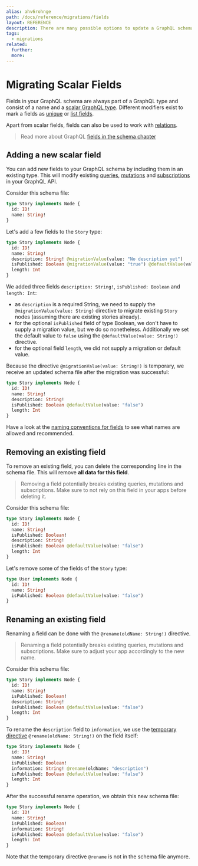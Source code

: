 ```yaml
---
alias: ahv6rohnge
path: /docs/reference/migrations/fields
layout: REFERENCE
description: There are many possible options to update a GraphQL schema, referred to as schema migrations. Some of them require data migrations as well.
tags:
  - migrations
related:
  further:
  more:
---
```


# Migrating Scalar Fields

Fields in your GraphQL schema are always part of a GraphQL type and consist of a name and a [scalar GraphQL type]().
Different modifiers exist to mark a fields as [unique]() or [list fields]().

Apart from scalar fields, fields can also be used to work with [relations]().

> Read more about GraphQL [fields in the schema chapter]()

## Adding a new scalar field

You can add new fields to your GraphQL schema by including them in an existing type. This will modify existing [queries](), [mutations]() and [subscriptions]() in your GraphQL API.

Consider this schema file:

```graphql
type Story implements Node {
  id: ID!
  name: String!
}
```

Let's add a few fields to the `Story` type:

```graphql
type Story implements Node {
  id: ID!
  name: String!
  description: String! @migrationValue(value: "No description yet")
  isPublished: Boolean @migrationValue(value: "true") @defaultValue(value: "false")
  length: Int
}
```

We added three fields `description: String!`, `isPublished: Boolean` and `length: Int`:

* as `description` is a required String, we need to supply the `@migrationValue(value: String)` directive to migrate existing `Story` nodes (assuming there are existing stories already).
* for the optional `isPublished` field of type Boolean, we don't have to supply a migration value, but we do so nonetheless. Additionally we set the default value to `false` using the `@defaultValue(value: String!)` directive.
* for the optional field `length`, we did not supply a migration or default value.

Because the directive `@migrationValue(value: String!)` is temporary, we receive an updated schema file after the migration was successful:

```graphql
type Story implements Node {
  id: ID!
  name: String!
  description: String!
  isPublished: Boolean @defaultValue(value: "false")
  length: Int
}
```

Have a look at the [naming conventions for fields]() to see what names are allowed and recommended.

## Removing an existing field

To remove an existing field, you can delete the corresponding line in the schema file. This will remove **all data for this field**.

> Removing a field potentially breaks existing queries, mutations and subscriptions. Make sure to not rely on this field in your apps before deleting it.

Consider this schema file:

```graphql
type Story implements Node {
  id: ID!
  name: String!
  isPublished: Boolean!
  description: String!
  isPublished: Boolean @defaultValue(value: "false")
  length: Int
}
```

Let's remove some of the fields of the `Story` type:

```graphql
type User implements Node {
  id: ID!
  name: String!
  isPublished: Boolean @defaultValue(value: "false")
}
```

## Renaming an existing field

Renaming a field can be done with the `@rename(oldName: String!)` directive.

> Renaming a field potentially breaks existing queries, mutations and subscriptions. Make sure to adjust your app accordingly to the new name.

Consider this schema file:

```graphql
type Story implements Node {
  id: ID!
  name: String!
  isPublished: Boolean!
  description: String!
  isPublished: Boolean @defaultValue(value: "false")
  length: Int
}
```

To rename the `description` field to `information`, we use the [temporary directive]() `@rename(oldName: String!)` on the field itself:

```graphql
type Story implements Node {
  id: ID!
  name: String!
  isPublished: Boolean!
  information: String! @rename(oldName: "description")
  isPublished: Boolean @defaultValue(value: "false")
  length: Int
}
```

After the successful rename operation, we obtain this new schema file:

```graphql
type Story implements Node {
  id: ID!
  name: String!
  isPublished: Boolean!
  information: String!
  isPublished: Boolean @defaultValue(value: "false")
  length: Int
}
```

Note that the temporary directive `@rename` is not in the schema file anymore.
